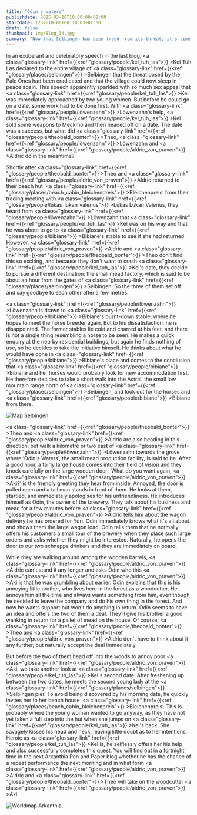 ```yaml
---
title: "Odin's waters"
publishdate: 2025-03-16T10:00:00+02:00
startdate: 1237-10-06T00:10:03+02:00
draft: false
thumbnail: img/Blog_34.jpg
summary: "Now that Selbingen has been freed from its threat, it's time for some time off. So Aldric and Theo set off for the legendary mead factory ‘Odin's Waters’ - in search of good mead and a tempting deal. Meanwhile, Löwenzahn roams the countryside in search of Bibiane and her horses... And Kel? He's on a completely different ‘quest’:"
---
```

In an exuberant and celebratory speech in the last blog, <a class="glossary-link" href={{<ref "glossary/people/kel_tuh_las">}} >Kel Tuh Las</a> declared to the entire village of <a class="glossary-link" href={{<ref "glossary/places/selbingen">}} >Selbingen</a> that the threat posed by the Pale Ones had been eradicated and that the village could now sleep in peace again. This speech apparently sparkled with so much sex appeal that <a class="glossary-link" href={{<ref "glossary/people/kel_tuh_las">}} >Kel</a> was immediately approached by two young women. But before he could go on a date, some work had to be done first. With <a class="glossary-link" href={{<ref "glossary/people/löwenzahn">}} >Löwenzahn</a>'s help, <a class="glossary-link" href={{<ref "glossary/people/kel_tuh_las">}} >Kel</a> sold some weapons to Meckmo and then headed off on a date. The date was a success, but what did <a class="glossary-link" href={{<ref "glossary/people/theobald_bonter">}} >Theo</a>, <a class="glossary-link" href={{<ref "glossary/people/löwenzahn">}} >Löwenzahn</a> and <a class="glossary-link" href={{<ref "glossary/people/aldric_von_praven">}} >Aldric</a> do in the meantime?

Shortly after <a class="glossary-link" href={{<ref "glossary/people/theobald_bonter">}} >Theo</a> and <a class="glossary-link" href={{<ref "glossary/people/aldric_von_praven">}} >Aldric</a> returned to their beach hut ‘<a class="glossary-link" href={{<ref "glossary/places/beach_cabin_bleichenpreis">}} >Bleichenpreis</a>’ from their trading meeting with <a class="glossary-link" href={{<ref "glossary/people/lukas_lukan_valerius">}} >Lukas Lukan Valerius</a>, they heard from <a class="glossary-link" href={{<ref "glossary/people/löwenzahn">}} >Löwenzahn</a> that <a class="glossary-link" href={{<ref "glossary/people/kel_tuh_las">}} >Kel</a> was on his way and that he was about to go to <a class="glossary-link" href={{<ref "glossary/people/bibiane">}} >Bibiane</a>'s stable to see if she had returned. However, <a class="glossary-link" href={{<ref "glossary/people/aldric_von_praven">}} >Aldric</a> and <a class="glossary-link" href={{<ref "glossary/people/theobald_bonter">}} >Theo</a> don't find this so exciting, and because they don't want to crash <a class="glossary-link" href={{<ref "glossary/people/kel_tuh_las">}} >Kel</a>'s date, they decide to pursue a different destination: the small mead factory, which is said to be about an hour from the gates of <a class="glossary-link" href={{<ref "glossary/places/selbingen">}} >Selbingen</a>. So the three of them set off and say goodbye to each other after a few metres.

<a class="glossary-link" href={{<ref "glossary/people/löwenzahn">}} >Löwenzahn</a> is drawn to <a class="glossary-link" href={{<ref "glossary/people/bibiane">}} >Bibiane</a>'s burnt-down stable, where he hopes to meet the horse breeder again. But to his dissatisfaction, he is disappointed. The former stables lie cold and charred at his feet, and there is not a single thing resembling a horse to be seen. He makes a quick enquiry at the nearby residential buildings, but again he finds nothing of use, so he decides to take the initiative himself. He thinks about what he would have done in <a class="glossary-link" href={{<ref "glossary/people/bibiane">}} >Bibiane</a>'s place and comes to the conclusion that <a class="glossary-link" href={{<ref "glossary/people/bibiane">}} >Bibiane</a> and her horses would probably look for new accommodation first. He therefore decides to take a short walk into the Astral, the small low mountain range north of <a class="glossary-link" href={{<ref "glossary/places/selbingen">}} >Selbingen</a>, and look out for the horses and <a class="glossary-link" href={{<ref "glossary/people/bibiane">}} >Bibiane</a> from there.

<div class="img-max center">
  <img class="img-fluid" title="Map Selbingen" alt="Map Selbingen." src="/img/selbingen.jpg" />
</div>

<a class="glossary-link" href={{<ref "glossary/people/theobald_bonter">}} >Theo</a> and <a class="glossary-link" href={{<ref "glossary/people/aldric_von_praven">}} >Aldric</a> are also heading in this direction, but walk a kilometre or two east of <a class="glossary-link" href={{<ref "glossary/people/löwenzahn">}} >Löwenzahn</a> towards the grove where ‘Odin's Waters’, the small mead production facility, is said to be. After a good hour, a fairly large house comes into their field of vision and they knock carefully on the large wooden door. ‘What do you want again, <a class="glossary-link" href={{<ref "glossary/people/aldric_von_praven">}} >Aki</a>?’ is the friendly greeting they hear from inside. Annoyed, the door is pulled open and a tall man stands in front of them. He looks at them, startled, and immediately apologises for his unfriendliness. He introduces himself as Odin, the owner of the brewery. They talk about his business and mead for a few minutes before <a class="glossary-link" href={{<ref "glossary/people/aldric_von_praven">}} >Aldric</a> tells him about the wagon delivery he has ordered for Yuri. Odin immediately knows what it's all about and shows them the large wagon load. Odin tells them that he normally offers his customers a small tour of the brewery when they place such large orders and asks whether they might be interested. Naturally, he opens the door to our two schnapps drinkers and they are immediately on board.

While they are walking around among the wooden barrels, <a class="glossary-link" href={{<ref "glossary/people/aldric_von_praven">}} >Aldric</a> can't stand it any longer and asks Odin who this <a class="glossary-link" href={{<ref "glossary/people/aldric_von_praven">}} >Aki</a> is that he was grumbling about earlier. Odin explains that this is his annoying little brother, who lives here in the forest as a woodcutter. He annoys him all the time and always wants something from him, even though he decided to leave the company and do his own thing in the forest. And now he wants support but won't do anything in return. Odin seems to have an idea and offers the two of them a deal. They'll give his brother a good wanking in return for a pallet of mead on the house. Of course, <a class="glossary-link" href={{<ref "glossary/people/theobald_bonter">}} >Theo</a> and <a class="glossary-link" href={{<ref "glossary/people/aldric_von_praven">}} >Aldric</a> don't have to think about it any further, but naturally accept the deal immediately.

But before the two of them head off into the woods to annoy poor <a class="glossary-link" href={{<ref "glossary/people/aldric_von_praven">}} >Aki</a>, we take another look at <a class="glossary-link" href={{<ref "glossary/people/kel_tuh_las">}} >Kel</a>'s second date. After freshening up between the two dates, he meets the second young lady at the <a class="glossary-link" href={{<ref "glossary/places/selbingen">}} >Selbingen</a> pier. To avoid being discovered by his morning date, he quickly invites her to her beach house ‘<a class="glossary-link" href={{<ref "glossary/places/beach_cabin_bleichenpreis">}} >Bleichenpreis</a>’. This is probably where the young woman wanted to go anyway, as they have not yet taken a full step into the hut when she jumps on <a class="glossary-link" href={{<ref "glossary/people/kel_tuh_las">}} >Kel</a>'s back. She savagely kisses his head and neck, leaving little doubt as to her intentions. Heroic as <a class="glossary-link" href={{<ref "glossary/people/kel_tuh_las">}} >Kel</a> is, he selflessly offers her his help and also successfully completes this quest. You will find out in a fortnight' time in the next Arkanthia Pen and Paper blog whether he has the chance of a repeat performance the next morning and in what form <a class="glossary-link" href={{<ref "glossary/people/aldric_von_praven">}} >Aldric</a> and <a class="glossary-link" href={{<ref "glossary/people/theobald_bonter">}} >Theo</a> will take on the woodcutter <a class="glossary-link" href={{<ref "glossary/people/aldric_von_praven">}} >Aki</a>.

<div class="img-max center">
  <img class="img-fluid" title="Worldmap Arkanthia" alt="Worldmap Arkanthia." src="/img/Arkanthia_Full_Map_Selbingen_Astral_und_Aki.jpg" />
</div>
